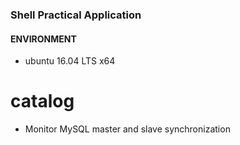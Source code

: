 ### Shell Practical Application
#### ENVIRONMENT
- ubuntu 16.04 LTS x64
# catalog
- Monitor MySQL master and slave synchronization
